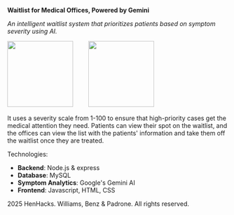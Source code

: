 **Waitlist for Medical Offices, Powered by Gemini**

_An intelligent waitlist system that prioritizes patients based on symptom severity using AI._ 

<p>
    <img src="https://github.com/user-attachments/assets/a0037b12-a6d0-49c1-ba10-c642c6d75da4" width="150">
    &nbsp;&nbsp;&nbsp;&nbsp;&nbsp;&nbsp;&nbsp;
    <img src="https://github.com/user-attachments/assets/85ec9cc7-6c4e-4988-b2c5-b0852ca60bff" width="150">
</p>

It uses a severity scale from 1-100 to ensure that high-priority cases get the medical attention they need.
Patients can view their spot on the waitlist, and the offices can view the list with the patients' information and take them off the waitlist once they are treated.

Technologies:
- **Backend**: Node.js & express
- **Database**: MySQL
- **Symptom Analytics**: Google's Gemini AI
- **Frontend**: Javascript, HTML, CSS

2025 HenHacks. Williams, Benz & Padrone. All rights reserved.

